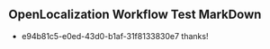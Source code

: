 ## OpenLocalization Workflow Test MarkDown
* e94b81c5-e0ed-43d0-b1af-31f8133830e7 thanks!

<!--HONumber=Aug16_HO5-->


